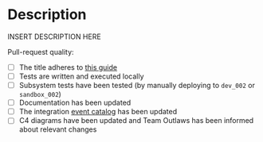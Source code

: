 <!--- 🙏 Thank you for your submission, we really appreciate it. Like many open-source projects, we ask that you sign our [Contributor License Agreement](https://cla-assistant.io/Energinet-DataHub/opengeh-wholesale) before we can accept your contribution. --->

# Description

INSERT DESCRIPTION HERE

Pull-request quality:
- [ ] The title adheres to [this guide](https://github.com/Mech0z/GitHubGuidelines)
- [ ] Tests are written and executed locally
- [ ] Subsystem tests have been tested (by manually deploying to `dev_002` or `sandbox_002`)
- [ ] Documentation has been updated
- [ ] The integration [event catalog](https://energinet.atlassian.net/wiki/spaces/D3/pages/555581556/Event+catalog) has been updated
- [ ] C4 diagrams have been updated and Team Outlaws has been informed about relevant changes
